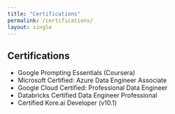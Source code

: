 ```yaml
---
title: "Certifications"
permalink: /certifications/
layout: single
---
```


## Certifications

- Google Prompting Essentials (Coursera)  
- Microsoft Certified: Azure Data Engineer Associate  
- Google Cloud Certified: Professional Data Engineer  
- Databricks Certified Data Engineer Professional  
- Certified Kore.ai Developer (v10.1)
